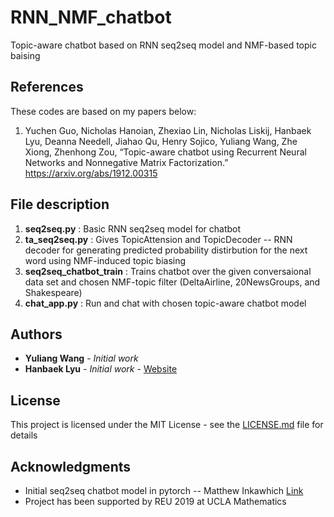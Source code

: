 # RNN_NMF_chatbot
Topic-aware chatbot based on RNN seq2seq model and NMF-based topic baising

## References

These codes are based on my papers below: 
  1. Yuchen Guo, Nicholas Hanoian, Zhexiao Lin, Nicholas Liskij, Hanbaek Lyu, Deanna Needell, Jiahao Qu, Henry Sojico, Yuliang Wang, Zhe Xiong, Zhenhong Zou, 
     “Topic-aware chatbot using Recurrent Neural Networks and Nonnegative Matrix Factorization.” 
     https://arxiv.org/abs/1912.00315

## File description 

  1. **seq2seq.py** : Basic RNN seq2seq model for chatbot  
  2. **ta_seq2seq.py** : Gives TopicAttension and TopicDecoder -- RNN decoder for generating predicted probability distirbution for the next word using NMF-induced topic biasing
  3. **seq2seq_chatbot_train** : Trains chatbot over the given conversaional data set and chosen NMF-topic filter (DeltaAirline, 20NewsGroups, and Shakespeare)
  4. **chat_app.py** : Run and chat with chosen topic-aware chatbot model
  
## Authors

* **Yuliang Wang** - *Initial work* 
* **Hanbaek Lyu** - *Initial work* - [Website](https://hanbaeklyu.com)

## License

This project is licensed under the MIT License - see the [LICENSE.md](LICENSE.md) file for details

## Acknowledgments

* Initial seq2seq chatbot model in pytorch -- Matthew Inkawhich [Link](https://pytorch.org/tutorials/beginner/chatbot_tutorial.html)
* Project has been supported by REU 2019 at UCLA Mathematics
